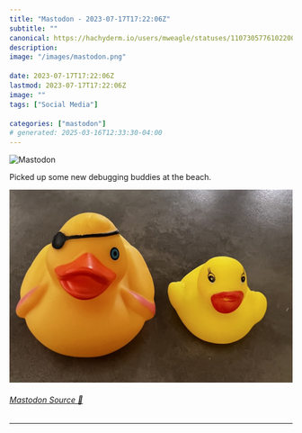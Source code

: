 ```yaml
---
title: "Mastodon - 2023-07-17T17:22:06Z"
subtitle: ""
canonical: https://hachyderm.io/users/mweagle/statuses/110730577610220072
description:
image: "/images/mastodon.png"

date: 2023-07-17T17:22:06Z
lastmod: 2023-07-17T17:22:06Z
image: ""
tags: ["Social Media"]

categories: ["mastodon"]
# generated: 2025-03-16T12:33:30-04:00
---
```

![Mastodon](/images/mastodon.png)

<p>Picked up some new debugging buddies at the beach.</p>

![Photo of two rubber ducks. ](ab65b98d06e809e9.jpeg)

###### [Mastodon Source 🐘](https://hachyderm.io/@mweagle/110730577610220072)

___
